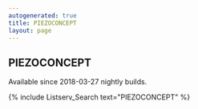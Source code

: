 ```yaml
---
autogenerated: true
title: PIEZOCONCEPT
layout: page
---
```


## PIEZOCONCEPT

Available since 2018-03-27 nightly builds.

{% include Listserv_Search text="PIEZOCONCEPT" %}


